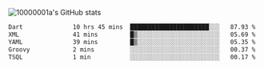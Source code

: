 ![10000001a's GitHub stats](https://github-readme-stats.vercel.app/api?username=10000001a&show_icons=true&theme=onedark&count_private=true)

<!-- [![Top Langs](https://github-readme-stats.vercel.app/api/top-langs/?username=10000001a&layout=compact&theme=onedark&langs_count=5)](https://github.com/anuraghazra/github-readme-stats) -->
<!--
**10000001a/10000001a** is a ✨ _special_ ✨ repository because its `README.md` (this file) appears on your GitHub profile.

Here are some ideas to get you started:

- 🔭 I’m currently working on ...
- 🌱 I’m currently learning ...
- 👯 I’m looking to collaborate on ...
- 🤔 I’m looking for help with ...
- 💬 Ask me about ...
- 📫 How to reach me: ...
- 😄 Pronouns: ...
- ⚡ Fun fact: ...
-->

<!--START_SECTION:waka-->

```txt
Dart              10 hrs 45 mins  ██████████████████████░░░   87.93 %
XML               41 mins         █▒░░░░░░░░░░░░░░░░░░░░░░░   05.69 %
YAML              39 mins         █▒░░░░░░░░░░░░░░░░░░░░░░░   05.35 %
Groovy            2 mins          ░░░░░░░░░░░░░░░░░░░░░░░░░   00.37 %
TSQL              1 min           ░░░░░░░░░░░░░░░░░░░░░░░░░   00.17 %
```

<!--END_SECTION:waka-->
